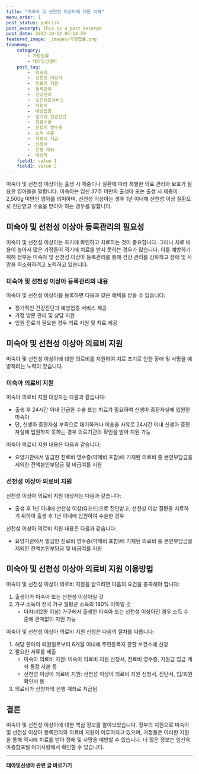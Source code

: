 ```yaml
---
title: "미숙아 및 선천성 이상아에 대한 이해"
menu_order: 1
post_status: publish
post_excerpt: This is a post excerpt
post_date: 2023-10-12 05:14:59
featured_image: _images/가정법률.png
taxonomy:
    category:
        - 가정법률
        - 태아및신생아
    post_tag:
        -  미숙아
        -  선천성 이상아
        -  의료비 지원
        -  등록관리
        -  건강관리
        -  보건의료서비스
        -  치료비
        -  예방접종
        -  정기적 건강진단
        -  응급수술
        -  진료비 영수증
        -  소득 수준
        -  의료비 지급
        -  신청서
        -  은행 계좌
        -  대상자
    field1: value 1
    field2: value 2
---
```



미숙아 및 선천성 이상아는 출생 시 체중이나 질환에 따라 특별한 의료 관리와 보호가 필요한 영아들을 말합니다. 미숙아는 임신 37주 미만의 출생아 또는 출생 시 체중이 2,500g 미만인 영아를 의미하며, 선천성 이상아는 생후 1년 이내에 선천성 이상 질환으로 진단받고 수술을 받아야 하는 경우를 말합니다.

## 미숙아 및 선천성 이상아 등록관리의 필요성

미숙아 및 선천성 이상아는 조기에 확인하고 치료하는 것이 중요합니다. 그러나 치료 비용이 높아서 많은 가정들이 적기에 치료를 받지 못하는 경우가 많습니다. 이를 예방하기 위해 정부는 미숙아 및 선천성 이상아 등록관리를 통해 건강 관리를 강화하고 장애 및 사망을 최소화하려고 노력하고 있습니다.

### 미숙아 및 선천성 이상아 등록관리의 내용

미숙아 및 선천성 이상아를 등록하면 다음과 같은 혜택을 받을 수 있습니다:
- 정기적인 건강진단과 예방접종 서비스 제공
- 가정 방문 관리 및 상담 지원
- 입원 진료가 필요한 경우 의료 지원 및 치료 제공

## 미숙아 및 선천성 이상아 의료비 지원

미숙아 및 선천성 이상아에 대한 의료비를 지원하여 치료 포기로 인한 장애 및 사망을 예방하려는 노력이 있습니다.

### 미숙아 의료비 지원
미숙아 의료비 지원 대상자는 다음과 같습니다:
- 출생 후 24시간 이내 긴급한 수술 또는 치료가 필요하여 신생아 중환자실에 입원한 미숙아
- 단, 신생아 중환자실 부족으로 대기하거나 이송을 사유로 24시간 이내 신생아 중환자실에 입원하지 못하는 경우 의료기관의 확인을 받아 지원 가능

미숙아 의료비 지원 내용은 다음과 같습니다:
- 요양기관에서 발급한 진료비 영수증(약제비 포함)에 기재된 의료비 중 본인부담금을 제외한 전액본인부담금 및 비급여를 지원

### 선천성 이상아 의료비 지원
선천성 이상아 의료비 지원 대상자는 다음과 같습니다:
- 출생 후 1년 이내에 선천성 이상(Q코드)으로 진단받고, 선천성 이상 질환을 치료하기 위하여 출생 후 1년 이내에 입원하여 수술한 경우

선천성 이상아 의료비 지원 내용은 다음과 같습니다:
- 요양기관에서 발급한 진료비 영수증(약제비 포함)에 기재된 의료비 중 본인부담금을 제외한 전액본인부담금 및 비급여를 지원

## 미숙아 및 선천성 이상아 의료비 지원 이용방법

미숙아 및 선천성 이상아 의료비 지원을 받으려면 다음의 요건을 충족해야 합니다:
1. 출생아가 미숙아 또는 선천성 이상아일 것
2. 가구 소득이 전국 가구 월평균 소득의 180% 이하일 것
   - 다자녀(2명 이상) 가구에서 출생한 미숙아 또는 선천성 이상아인 경우 소득 수준에 관계없이 지원 가능

미숙아 및 선천성 이상아 의료비 지원 신청은 다음의 절차를 따릅니다:
1. 해당 환아의 퇴원일로부터 6개월 이내에 주민등록지 관할 보건소에 신청
2. 필요한 서류를 제출
   - 미숙아 의료비 지원: 미숙아 의료비 지원 신청서, 진료비 영수증, 지원금 입금 계좌 통장 사본 등
   - 선천성 이상아 의료비 지원: 선천성 이상아 의료비 지원 신청서, 진단서, 입/퇴원 확인서 등
3. 의료비가 신청자의 은행 계좌로 지급됨

## 결론

미숙아 및 선천성 이상아에 대한 핵심 정보를 알아보았습니다. 정부의 지원으로 미숙아 및 선천성 이상아 등록관리와 의료비 지원이 이루어지고 있으며, 가정들은 이러한 지원을 통해 적시에 치료를 받아 장애 및 사망을 예방할 수 있습니다. 더 많은 정보는 임신육아종합포털 아이사랑에서 확인할 수 있습니다.



<!-- wp:separator -->
<hr class="wp-block-separator has-alpha-channel-opacity"/>
<!-- /wp:separator -->

<!-- wp:group {"backgroundColor":"base","layout":{"type":"constrained"}} -->
<div class="wp-block-group has-base-background-color has-background"><!-- wp:paragraph {"align":"center","fontSize":"large"} -->
<p class="has-text-align-center has-large-font-size"><strong>태아및신생아 관련 글 바로가기</strong></p>
<!-- /wp:paragraph -->


<!-- wp:latest-posts
{"categories":[{"id":1496,"count":19,"description":"","link":"https://uknowlaw.com/category/%ed%83%9c%ec%95%84%eb%b0%8f%ec%8b%a0%ec%83%9d%ec%95%84/","name":"태아및신생아","slug":"태아및신생아","taxonomy":"category","parent":0,"meta":[],"_links":{"self":[{"href":"https://uknowlaw.com/wp-json/wp/v2/categories/1496"}],"collection":[{"href":"https://uknowlaw.com/wp-json/wp/v2/categories"}],"about":[{"href":"https://uknowlaw.com/wp-json/wp/v2/taxonomies/category"}],"wp:post_type":[{"href":"https://uknowlaw.com/wp-json/wp/v2/posts?categories=1496"}],"curies":[{"name":"wp","href":"https://api.w.org/{rel}","templated":true}]}}],"postsToShow":100,"excerptLength":28,"postLayout":"grid","columns":2,"featuredImageAlign":"left","featuredImageSizeSlug":"large","fontSize":"medium"} /--></div>
<!-- /wp:group -->